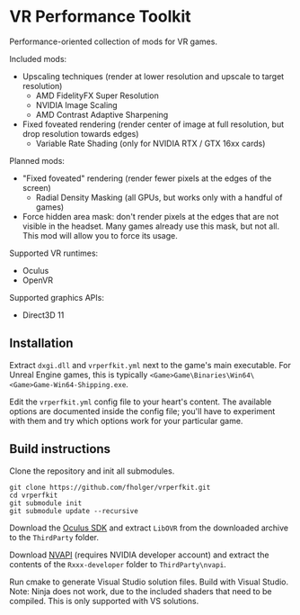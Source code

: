 VR Performance Toolkit
======================

Performance-oriented collection of mods for VR games.

Included mods:

* Upscaling techniques (render at lower resolution and upscale to target resolution)
  * AMD FidelityFX Super Resolution
  * NVIDIA Image Scaling
  * AMD Contrast Adaptive Sharpening
* Fixed foveated rendering (render center of image at full resolution, but drop resolution towards edges)
  * Variable Rate Shading (only for NVIDIA RTX / GTX 16xx cards)

Planned mods:

* "Fixed foveated" rendering (render fewer pixels at the edges of the screen)
  * Radial Density Masking (all GPUs, but works only with a handful of games)
* Force hidden area mask: don't render pixels at the edges that are not visible in the headset.
  Many games already use this mask, but not all. This mod will allow you to force its usage.

Supported VR runtimes:

* Oculus
* OpenVR

Supported graphics APIs:

* Direct3D 11

## Installation

Extract `dxgi.dll` and `vrperfkit.yml` next to the game's main executable.
For Unreal Engine games, this is typically `<Game>Game\Binaries\Win64\<Game>Game-Win64-Shipping.exe`.

Edit the `vrperfkit.yml` config file to your heart's content. The available options are
documented inside the config file; you'll have to experiment with them and try which options
work for your particular game.

## Build instructions

Clone the repository and init all submodules.

```
git clone https://github.com/fholger/vrperfkit.git
cd vrperfkit
git submodule init
git submodule update --recursive
```

Download the [Oculus SDK](https://developer.oculus.com/downloads/package/oculus-sdk-for-windows)
and extract `LibOVR` from the downloaded archive to the `ThirdParty` folder.

Download [NVAPI](https://developer.nvidia.com/nvapi) (requires NVIDIA developer account) and extract
the contents of the `Rxxx-developer` folder to `ThirdParty\nvapi`.

Run cmake to generate Visual Studio solution files. Build with Visual Studio. Note: Ninja does not work,
due to the included shaders that need to be compiled. This is only supported with VS solutions.
